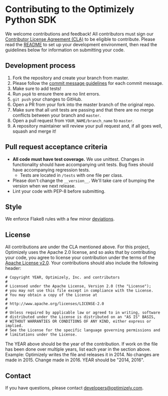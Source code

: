 Contributing to the Optimizely Python SDK
=========================================

We welcome contributions and feedback! All contributors must sign our
[Contributor License Agreement
(CLA)](https://docs.google.com/a/optimizely.com/forms/d/e/1FAIpQLSf9cbouWptIpMgukAKZZOIAhafvjFCV8hS00XJLWQnWDFtwtA/viewform)
to be eligible to contribute. Please read the [README](README.md) to
set up your development environment, then read the guidelines below for
information on submitting your code.

Development process
-------------------

1.  Fork the repository and create your branch from master.
2.  Please follow the [commit message guidelines](https://github.com/angular/angular/blob/master/CONTRIBUTING.md#-commit-message-guidelines)
    for each commit message.
3.  Make sure to add tests!
4.  Run `pep8` to ensure there are no lint errors.
5.  `git push` your changes to GitHub.
6.  Open a PR from your fork into the master branch of the original
    repo.
7.  Make sure that all unit tests are passing and that there are no
    merge conflicts between your branch and `master`.
8.  Open a pull request from `YOUR_NAME/branch_name` to `master`.
9.  A repository maintainer will review your pull request and, if all
    goes well, squash and merge it!

Pull request acceptance criteria
--------------------------------

-   **All code must have test coverage.** We use unittest. Changes in
    functionality should have accompanying unit tests. Bug fixes should
    have accompanying regression tests.
    -   Tests are located in `/tests` with one file per class.
-   Please don't change the `__version__`. We'll take care of bumping
    the version when we next release.
-   Lint your code with PEP-8 before submitting.

Style
-----

We enforce Flake8 rules with a few minor
[deviations](https://github.com/optimizely/python-sdk/blob/master/tox.ini).

License
-------

All contributions are under the CLA mentioned above. For this project,
Optimizely uses the Apache 2.0 license, and so asks that by contributing
your code, you agree to license your contribution under the terms of the
[Apache License v2.0](http://www.apache.org/licenses/LICENSE-2.0). Your
contributions should also include the following header:

    # Copyright YEAR, Optimizely, Inc. and contributors
    #
    # Licensed under the Apache License, Version 2.0 (the "License");
    # you may not use this file except in compliance with the License.
    # You may obtain a copy of the License at
    #
    # http://www.apache.org/licenses/LICENSE-2.0
    #
    # Unless required by applicable law or agreed to in writing, software
    # distributed under the License is distributed on an "AS IS" BASIS,
    # WITHOUT WARRANTIES OR CONDITIONS OF ANY KIND, either express or implied.
    # See the License for the specific language governing permissions and
    # limitations under the License.

The YEAR above should be the year of the contribution. If work on the
file has been done over multiple years, list each year in the section
above. Example: Optimizely writes the file and releases it in 2014. No
changes are made in 2015. Change made in 2016. YEAR should be "2014,
2016".

Contact
-------

If you have questions, please contact <developers@optimizely.com>.
